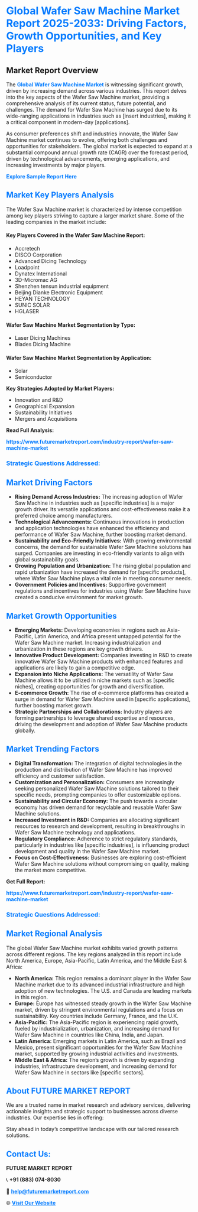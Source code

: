 <h1 style="color: #007BFF;">Global Wafer Saw Machine Market Report 2025-2033: Driving Factors, Growth Opportunities, and Key Players</h1>

<section id="overview">
<h2>Market Report Overview</h2>
<p>The <a href="https://www.futuremarketreport.com/industry-report/wafer-saw-machine-market" style="color: #007BFF; text-decoration: none;"><strong>Global Wafer Saw Machine Market</strong></a> is witnessing significant growth, driven by increasing demand across various industries. This report delves into the key aspects of the Wafer Saw Machine market, providing a comprehensive analysis of its current status, future potential, and challenges. The demand for Wafer Saw Machine has surged due to its wide-ranging applications in industries such as [insert industries], making it a critical component in modern-day [applications].</p>
<p>As consumer preferences shift and industries innovate, the Wafer Saw Machine market continues to evolve, offering both challenges and opportunities for stakeholders. The global market is expected to expand at a substantial compound annual growth rate (CAGR) over the forecast period, driven by technological advancements, emerging applications, and increasing investments by major players.</p>
</section>

<section id="overview">
<p><a href="https://www.futuremarketreport.com/request-sample/reportId=105555" style="color: #007BFF; text-decoration: none;"><strong>Explore Sample Report Here</strong></a></p>
</section>

<section id="key-players">
<h2 style="color: #007BFF;">Market Key Players Analysis</h2>
<p>The Wafer Saw Machine market is characterized by intense competition among key players striving to capture a larger market share. Some of the leading companies in the market include:</p>
<h4>Key Players Covered in the Wafer Saw Machine Report:</h4>
<ul><li>Accretech</li><li>DISCO Corporation</li><li>Advanced Dicing Technology</li><li>Loadpoint</li><li>Dynatex International</li><li>3D-Micromac AG</li><li>Shenzhen tensun industrial equipment</li><li>Beijing Dianke Electronic Equipment</li><li>HEYAN TECHNOLOGY</li><li>SUNIC SOLAR</li><li>HGLASER</li></ul>
<h4>Wafer Saw Machine Market Segmentation by Type:</h4>
<ul><li>Laser Dicing Machines</li><li>Blades Dicing Machine</li></ul>

<h4>Wafer Saw Machine Market Segmentation by Application:</h4>
<ul><li>Solar</li><li>Semiconductor</li></ul>
<p><strong>Key Strategies Adopted by Market Players:</strong></p>
<ul>
<li>Innovation and R&D</li>
<li>Geographical Expansion</li>
<li>Sustainability Initiatives</li>
<li>Mergers and Acquisitions</li>
</ul>
</section>

<section>
<p><strong>Read Full Analysis: </strong></p><a href="https://www.futuremarketreport.com/industry-report/wafer-saw-machine-market" style="color: #007BFF; text-decoration: none;"><strong>https://www.futuremarketreport.com/industry-report/wafer-saw-machine-market</strong></a>
<h3 style="color: #007BFF;">Strategic Questions Addressed:</h3>
</section>

<section id="driving-factors">
<h2 style="color: #007BFF;">Market Driving Factors</h2>
<ul>
<li><strong>Rising Demand Across Industries:</strong> The increasing adoption of Wafer Saw Machine in industries such as [specific industries] is a major growth driver. Its versatile applications and cost-effectiveness make it a preferred choice among manufacturers.</li>
<li><strong>Technological Advancements:</strong> Continuous innovations in production and application technologies have enhanced the efficiency and performance of Wafer Saw Machine, further boosting market demand.</li>
<li><strong>Sustainability and Eco-Friendly Initiatives:</strong> With growing environmental concerns, the demand for sustainable Wafer Saw Machine solutions has surged. Companies are investing in eco-friendly variants to align with global sustainability goals.</li>
<li><strong>Growing Population and Urbanization:</strong> The rising global population and rapid urbanization have increased the demand for [specific products], where Wafer Saw Machine plays a vital role in meeting consumer needs.</li>
<li><strong>Government Policies and Incentives:</strong> Supportive government regulations and incentives for industries using Wafer Saw Machine have created a conducive environment for market growth.</li>
</ul>
</section>

<section id="growth-opportunities">
<h2 style="color: #007BFF;">Market Growth Opportunities</h2>
<ul>
<li><strong>Emerging Markets:</strong> Developing economies in regions such as Asia-Pacific, Latin America, and Africa present untapped potential for the Wafer Saw Machine market. Increasing industrialization and urbanization in these regions are key growth drivers.</li>
<li><strong>Innovative Product Development:</strong> Companies investing in R&D to create innovative Wafer Saw Machine products with enhanced features and applications are likely to gain a competitive edge.</li>
<li><strong>Expansion into Niche Applications:</strong> The versatility of Wafer Saw Machine allows it to be utilized in niche markets such as [specific niches], creating opportunities for growth and diversification.</li>
<li><strong>E-commerce Growth:</strong> The rise of e-commerce platforms has created a surge in demand for Wafer Saw Machine used in [specific applications], further boosting market growth.</li>
<li><strong>Strategic Partnerships and Collaborations:</strong> Industry players are forming partnerships to leverage shared expertise and resources, driving the development and adoption of Wafer Saw Machine products globally.</li>
</ul>
</section>

<section id="trending-factors">
<h2 style="color: #007BFF;">Market Trending Factors</h2>
<ul>
<li><strong>Digital Transformation:</strong> The integration of digital technologies in the production and distribution of Wafer Saw Machine has improved efficiency and customer satisfaction.</li>
<li><strong>Customization and Personalization:</strong> Consumers are increasingly seeking personalized Wafer Saw Machine solutions tailored to their specific needs, prompting companies to offer customizable options.</li>
<li><strong>Sustainability and Circular Economy:</strong> The push towards a circular economy has driven demand for recyclable and reusable Wafer Saw Machine solutions.</li>
<li><strong>Increased Investment in R&D:</strong> Companies are allocating significant resources to research and development, resulting in breakthroughs in Wafer Saw Machine technology and applications.</li>
<li><strong>Regulatory Compliance:</strong> Adherence to strict regulatory standards, particularly in industries like [specific industries], is influencing product development and quality in the Wafer Saw Machine market.</li>
<li><strong>Focus on Cost-Effectiveness:</strong> Businesses are exploring cost-efficient Wafer Saw Machine solutions without compromising on quality, making the market more competitive.</li>
</ul>
</section>

<section>
<p><strong>Get Full Report: </strong></p><a href="https://www.futuremarketreport.com/industry-report/wafer-saw-machine-market" style="color: #007BFF; text-decoration: none;"><strong>https://www.futuremarketreport.com/industry-report/wafer-saw-machine-market</strong></a>
<h3 style="color: #007BFF;">Strategic Questions Addressed:</h3>
</section>


<section id="regional-analysis">
<h2 style="color: #007BFF;">Market Regional Analysis</h2>
<p>The global Wafer Saw Machine market exhibits varied growth patterns across different regions. The key regions analyzed in this report include North America, Europe, Asia-Pacific, Latin America, and the Middle East & Africa:</p>
<ul>
<li><strong>North America:</strong> This region remains a dominant player in the Wafer Saw Machine market due to its advanced industrial infrastructure and high adoption of new technologies. The U.S. and Canada are leading markets in this region.</li>
<li><strong>Europe:</strong> Europe has witnessed steady growth in the Wafer Saw Machine market, driven by stringent environmental regulations and a focus on sustainability. Key countries include Germany, France, and the U.K.</li>
<li><strong>Asia-Pacific:</strong> The Asia-Pacific region is experiencing rapid growth, fueled by industrialization, urbanization, and increasing demand for Wafer Saw Machine in countries like China, India, and Japan.</li>
<li><strong>Latin America:</strong> Emerging markets in Latin America, such as Brazil and Mexico, present significant opportunities for the Wafer Saw Machine market, supported by growing industrial activities and investments.</li>
<li><strong>Middle East & Africa:</strong> The region’s growth is driven by expanding industries, infrastructure development, and increasing demand for Wafer Saw Machine in sectors like [specific sectors].</li>
</ul>
</section>

<footer>
<h2 style="color: #007BFF;">About FUTURE MARKET REPORT</h2>
<p>We are a trusted name in market research and advisory services, delivering actionable insights and strategic support to businesses across diverse industries. Our expertise lies in offering:</p>

<p>Stay ahead in today’s competitive landscape with our tailored research solutions.</p>

<h2 style="color: #007BFF;">Contact Us:</h2>
<p><strong>FUTURE MARKET REPORT</strong></p>
<p>📞 <strong>+91 (883) 074-8030</strong></p>
<p>📧 <strong><a href="mailto:help@futuremarketreport.com" style="color: #007BFF;">help@futuremarketreport.com</a></strong></p>
<p>🌐 <strong><a href="https://www.futuremarketreport.com/" style="color: #007BFF;">Visit Our Website</a></strong></p>
</footer>